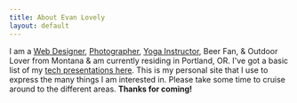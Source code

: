 ```yaml
---
title: About Evan Lovely
layout: default
---
```


I am a [Web Designer](/portfolio), [Photographer](/photos), [Yoga Instructor](/yoga), Beer Fan, & Outdoor Lover from Montana & am currently residing in Portland, OR. I've got a basic list of my [tech presentations here](presentations). This is my personal site that I use to express the many things I am interested in. Please take some time to cruise around to the different areas. **Thanks for coming!**
